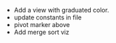 - Add a view with graduated color.
- update constants in file
- pivot marker above
- Add merge sort viz
